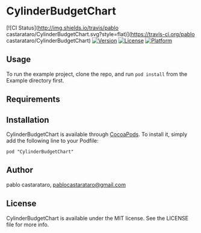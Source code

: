 # CylinderBudgetChart

[![CI Status](http://img.shields.io/travis/pablo castarataro/CylinderBudgetChart.svg?style=flat)](https://travis-ci.org/pablo castarataro/CylinderBudgetChart)
[![Version](https://img.shields.io/cocoapods/v/CylinderBudgetChart.svg?style=flat)](http://cocoadocs.org/docsets/CylinderBudgetChart)
[![License](https://img.shields.io/cocoapods/l/CylinderBudgetChart.svg?style=flat)](http://cocoadocs.org/docsets/CylinderBudgetChart)
[![Platform](https://img.shields.io/cocoapods/p/CylinderBudgetChart.svg?style=flat)](http://cocoadocs.org/docsets/CylinderBudgetChart)

## Usage

To run the example project, clone the repo, and run `pod install` from the Example directory first.

## Requirements

## Installation

CylinderBudgetChart is available through [CocoaPods](http://cocoapods.org). To install
it, simply add the following line to your Podfile:

    pod "CylinderBudgetChart"

## Author

pablo castarataro, pablocastarataro@gmail.com

## License

CylinderBudgetChart is available under the MIT license. See the LICENSE file for more info.

